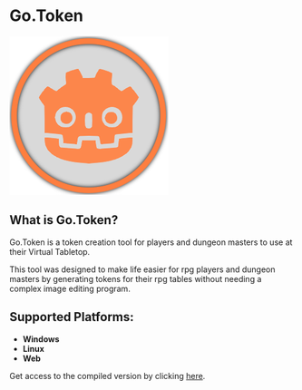 # Go.Token
![image link](https://github.com/Daniel3dartist/Go.Token/blob/main/Base_Image/Token.png)
## What is Go.Token?

Go.Token is a token creation tool for players and dungeon masters to use at their Virtual Tabletop.

This tool was designed to make life easier for rpg players and dungeon masters by generating tokens for their rpg tables without needing a complex image editing program.

## Supported Platforms:
- **Windows**
- **Linux**
- **Web**
  
Get access to the compiled version by clicking [here](https://danielsobrinho.itch.io/gotoken).
